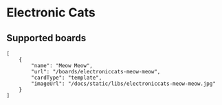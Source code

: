 # Electronic Cats

## Supported boards

```codecard
[
    {
        "name": "Meow Meow",
        "url": "/boards/electroniccats-meow-meow",
        "cardType": "template",
        "imageUrl": "/docs/static/libs/electroniccats-meow-meow.jpg" 
    }
]
```
